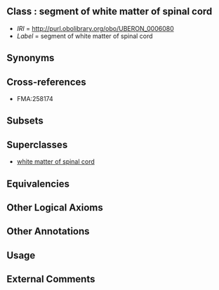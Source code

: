 
## Class : segment of white matter of spinal cord

 * *IRI* = http://purl.obolibrary.org/obo/UBERON_0006080
 * *Label* = segment of white matter of spinal cord

## Synonyms


## Cross-references

 * FMA:258174

## Subsets


## Superclasses

 * [white matter of spinal cord](../../UBERON/18/UBERON_0002318.md)

## Equivalencies


## Other Logical Axioms


## Other Annotations


## Usage


## External Comments

